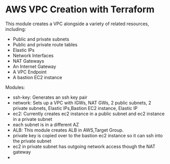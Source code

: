 # AWS VPC Creation with Terraform
This module creates a VPC alongside a variety of related resources, including:

- Public and private subnets
- Public and private route tables
- Elastic IPs
- Network Interfaces
- NAT Gateways
- An Internet Gateway
- A VPC Endpoint
- A bastion EC2 instance




Modules:

- ssh-key: Generates an ssh key pair
- network: Sets up a VPC with IGWs, NAT GWs, 2 public subnets, 2 private subnets, Elastic IPs,Bastion EC2 instance, Elastic IP
- ec2: Currently creates ec2 instance in a public subnet and ec2 instance in a private subnet
- each subnet is in a different AZ
- ALB: This module creates ALB in AWS,Target Group.
- private key is copied over to the bastion ec2 instance so it can ssh into the private subnet
- ec2 in private subnet has outgoing network access though the NAT gateway
- 


